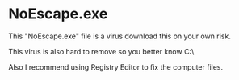 # NoEscape.exe
This "NoEscape.exe" file is a virus download this on your own risk.

This virus is also hard to remove so you better know C:\

Also I recommend using Registry Editor to fix the computer files.
